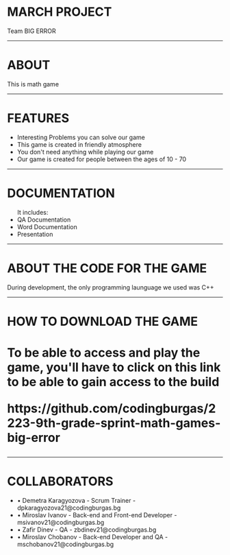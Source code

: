 # MARCH PROJECT
Team BIG ERROR
<hr>
  <h1>ABOUT</h1>
    <p>This is math game</p>
<hr>
  <h1>FEATURES</h1>
    <ul>
      <li>Interesting Problems you can solve our game</li>
      <li>This game is created in friendly atmosphere</li>
      <li>You don't need anything while playing our game</li>
      <li>Our game is created for people between the ages of 10 - 70</li>
    </ul>
<hr>
  <h1>DOCUMENTATION</h1>
    <ul>
      It includes:
      <li>QA Documentation</li>
      <li>Word Documentation</li>
      <li>Presentation</li>
    </ul>
<hr>
  <h1>ABOUT THE CODE FOR THE GAME</h1>
    <p>During development, the only programming launguage we used was C++</p>
    <hr>
  <h1>HOW TO DOWNLOAD THE GAME<h1>
    <p>To be able to access and play the game, you'll have to click on this link to be able to gain access to the build</p>
      <p>https://github.com/codingburgas/2223-9th-grade-sprint-math-games-big-error</p>
<hr>
  <h1>COLLABORATORS</h1>
    <ul>
      <li>•	Demetra Karagyozova - Scrum Trainer - dpkaragyozova21@codingburgas.bg</li>
      <li>•	Miroslav Ivanov - Back-end and Front-end Developer - msivanov21@codingburgas.bg</li>
      <li>•	Zafir Dinev - QA - zbdinev21@codingburgas.bg</li>
      <li>•	Miroslav Chobanov - Back-end Developer and QA - mschobanov21@codingburgas.bg</li>
    </ul>
